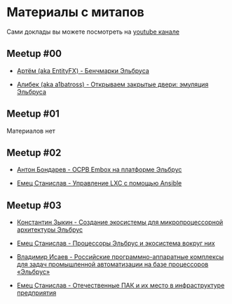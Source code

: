 # Материалы с митапов
Сами доклады вы можете посмотреть на [youtube канале](https://www.youtube.com/channel/UCkUZ9jJWVkXkYRenK5aTO6g)

## Meetup #00
* [Артём (aka EntityFX) - Бенчмарки Эльбруса](./meetup-00/ElbrusBenchs.pdf)

* [Алибек (aka a1batross) - Открываем закрытые двери: эмуляция Эльбруса](./meetup-00/qemu-e2k.pdf)

## Meetup #01
Материалов нет

## Meetup #02
* [Антон Бондарев -  ОСРВ Embox на платформе Эльбрус](./meetup-02/embox.pdf)

* [Емец Станислав - Управление LXC с помощью Ansible](./meetup-02/lxc-ansible.pdf)

## Meetup #03
* [Константин Зыкин -  Создание экосистемы для микропроцессорной архитектуры Эльбрус](./meetup-03/Ecosystem.pdf)

* [Емец Станислав - Процессоры Эльбрус и экосистема вокруг них](./meetup-03/DomesticCPU.pdf)

* [Владимир Исаев - Российские программно-аппаратные комплексы для задач промышленной автоматизации на базе процессоров «Эльбрус»](./meetup-03/PromAutomation.pdf)

* [Емец Станислав - Отечественные ПАК и их место в инфраструктуре предприятия](./meetup-03/InfraPAK.pdf)


